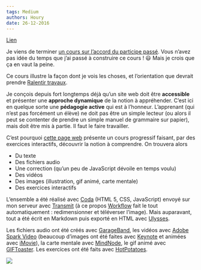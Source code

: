 ```yaml
---
tags: Medium
authors: Houry
date: 26-12-2016
---
```


[Lien](https://medium.com/@yannhoury/ralentir-travaux-bientôt-10-ans-b0cb480492b1)

Je viens de terminer [un cours sur l’accord du participe passé](http://www.ralentirtravaux.com/lettres/cours/accord-participe-passe.php). Vous n’avez pas idée du temps que j’ai passé à construire ce cours ! 😃 Mais je crois que ça en vaut la peine.

Ce cours illustre la façon dont je vois les choses, et l’orientation que devrait prendre [Ralentir travaux](http://www.ralentirtravaux.com/).

Je conçois depuis fort longtemps déjà qu’un site web doit être **accessible** et présenter une **approche dynamique** de la notion à appréhender. C’est ici en quelque sorte une **pédagogie active** qui est à l’honneur. L’apprenant (qui n’est pas forcément un élève) ne doit pas être un simple lecteur (ou alors il peut se contenter de prendre un simple manuel de grammaire sur papier), mais doit être mis à partie. Il faut le faire travailler.

C’est pourquoi [cette page web](http://www.ralentirtravaux.com/lettres/cours/accord-participe-passe.php) présente un cours progressif faisant, par des exercices interactifs, découvrir la notion à comprendre. On trouvera alors

-   Du texte
-   Des fichiers audio
-   Une correction (qu’un peu de JavaScript dévoile en temps voulu)
-   Des vidéos
-   Des images (illustration, gif animé, carte mentale)
-   Des exercices interactifs

L’ensemble a été réalisé avec [Coda](https://appsto.re/fr/5KZ2D.i) (HTML 5, CSS, JavaScript) envoyé sur mon serveur avec [Transmit](https://appsto.re/fr/IPUR2.i) (à ce propos [Workflow](https://appsto.re/fr/2IzJ2.i) fait le tout automatiquement : redimensionner et téléverser l’image). Mais auparavant, tout a été écrit en Markdown puis exporté en HTML avec [Ulysses](https://itunes.apple.com/fr/app/ulysses/id950335311?mt=8).

Les fichiers audio ont été créés avec [GarageBand](https://appsto.re/fr/zQgxy.i), les vidéos avec [Adobe Spark Video](https://appsto.re/fr/7vp0Y.i) (beaucoup d’images ont été faites avec [Keynote](https://appsto.re/fr/ODmIv.i) et animées avec [iMovie](https://appsto.re/fr/r0rFw.i)), la carte mentale avec [MindNode](https://appsto.re/fr/gNbNs.i), le gif animé avec [GIFToaster](https://itunes.apple.com/fr/app/gif-toaster-photos-burst-video/id948064297?mt=8). Les exercices ont été faits avec [HotPotatoes](https://hotpot.uvic.ca/).

![](https://miro.medium.com/proxy/1*IyFqnnztroRKe1zYd3gdBQ.jpeg)